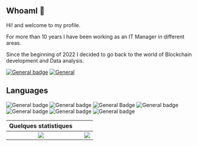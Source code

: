 ## WhoamI  💾

Hi! and welcome to my profile.

For more than 10 years I have been working as an IT Manager in different areas. 

Since the beginning of 2022 I decided to go back to the world of Blockchain development and Data analysis.




[![General badge](https://img.shields.io/badge/LinkedIn-0077B5?style=for-the-badge&logo=linkedin&logoColor=white)](https://www.linkedin.com/in/guillaume-hornig/)   [![General](https://img.shields.io/badge/ProtonMail-8B89CC.svg?style=for-the-badge&logo=ProtonMail&logoColor=white)](mailto:ghornig@protonmail.ch)

## Languages
![General badge](https://img.shields.io/badge/Python-3776AB.svg?style=for-the-badge&logo=Python&logoColor=white)    ![General badge](https://img.shields.io/badge/Anaconda-44A833.svg?style=for-the-badge&logo=Anaconda&logoColor=white)    ![General Badge](https://img.shields.io/badge/Jupyter-F37626.svg?style=for-the-badge&logo=Jupyter&logoColor=white)    ![General badge](https://img.shields.io/badge/Solidity-363636.svg?style=for-the-badge&logo=Solidity&logoColor=white)    ![General badge](https://img.shields.io/badge/JavaScript-F7DF1E.svg?style=for-the-badge&logo=JavaScript&logoColor=black)    ![General badge](https://img.shields.io/badge/HTML5-E34F26.svg?style=for-the-badge&logo=HTML5&logoColor=white)    ![General badge](https://img.shields.io/badge/CSS3-1572B6.svg?style=for-the-badge&logo=CSS3&logoColor=white)


| Quelques statistiques | | |
| :---: |:---:| :---:|
| ![](https://github-readme-stats.vercel.app/api/top-langs/?username=WltrH&theme=radical&hide_langs_below=8&count_private=true)     |  | ![](https://github-readme-stats.vercel.app/api?username=WltrH&show_icons=true&theme=radical&count_private=true) |

